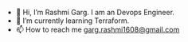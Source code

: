 - 👋 Hi, I’m Rashmi Garg. I am an Devops Engineer. 
- 🌱 I’m currently learning Terraform. 
- 📫 How to reach me garg.rashmi1608@gmail.com 


